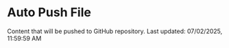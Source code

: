 # Auto Push File

Content that will be pushed to GitHub repository.
Last updated: 07/02/2025, 11:59:59 AM